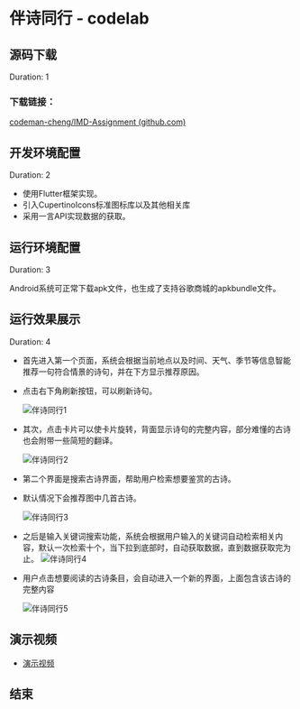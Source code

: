 <!-- 标题  用一级-->

# 伴诗同行 - codelab 

<!------------------- 步骤1 步骤用二级标签 --------------->

## 源码下载

<!-- 这一步估计需要的时间-->
Duration: 1 
<!-- 第一步的内容 start  -->

### 下载链接：

[codeman-cheng/IMD-Assignment (github.com)](https://github.com/codeman-cheng/IMD-Assignment/tree/master/伴诗同行)
<!-- 第一步的内容 end  -->

<!-------------------- 步骤 2------------------------>

## 开发环境配置

Duration: 2
<!-- 第二步的内容 start  -->

- 使用Flutter框架实现。
- 引入CupertinoIcons标准图标库以及其他相关库
- 采用一言API实现数据的获取。

<!-- 第二步的内容 end  -->

<!-------------------- 步骤 3------------------------>

## 运行环境配置

Duration: 3
<!-- 第三步的内容 start  -->

Android系统可正常下载apk文件，也生成了支持谷歌商城的apkbundle文件。

<!-- 第三步的内容 end  -->

<!-------------------- 步骤 4------------------------>

## 运行效果展示

Duration: 4
<!-- 第四步的内容 start  -->

- 首先进入第一个页面，系统会根据当前地点以及时间、天气、季节等信息智能推荐一句符合情景的诗句，并在下方显示推荐原因。

- 点击右下角刷新按钮，可以刷新诗句。

  ![伴诗同行1](../../assets/伴诗同行/dailypoetry1.jpg)

- 其次，点击卡片可以使卡片旋转，背面显示诗句的完整内容，部分难懂的古诗也会附带一些简短的翻译。

  ![伴诗同行2](../../assets/伴诗同行/dailypoetry2.jpg)



- 第二个界面是搜索古诗界面，帮助用户检索想要鉴赏的古诗。

- 默认情况下会推荐图中几首古诗。

  ![伴诗同行3](../../assets/伴诗同行/dailypoetry3.jpg)

- 之后是输入关键词搜索功能，系统会根据用户输入的关键词自动检索相关内容，默认一次检索十个，当下拉到底部时，自动获取数据，直到数据获取完为止。
  ![伴诗同行4](../../assets/伴诗同行/dailypoetry4.jpg)

- 用户点击想要阅读的古诗条目，会自动进入一个新的界面，上面包含该古诗的完整内容

  ![伴诗同行5](../../assets/伴诗同行/dailypoetry5.jpg)

<!-- 第四步的内容 end  -->


<!-------------------- 步骤 3------------------------>

## 演示视频

- [演示视频](../../assets/伴诗同行/伴诗同行.mp4)



## 结束




